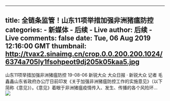 
---
title: 全链条监管！山东11项举措加强非洲猪瘟防控
categories: 
    - 新媒体
    - 后续 - Live
author: 后续 - Live
comments: false
date: Tue, 06 Aug 2019 12:16:00 GMT
thumbnail: http://tvax2.sinaimg.cn/crop.0.0.200.200.1024/6374a705ly1fsohpeot9dj205k05kaa5.jpg
---

<div>   
山东11项举措加强非洲猪瘟防控 19-08-06 新锐大众 大众日报 · 新锐大众 记者 毛鑫鑫山东省政府办公厅日前印发《关于加强非洲猪瘟防控工作的实施意见》（以下简称《意见》）。《意见》着眼于非洲猪瘟疫情传入、发生、传播的各个风险环...<br><img src="http://tvax2.sinaimg.cn/crop.0.0.200.200.1024/6374a705ly1fsohpeot9dj205k05kaa5.jpg" referrerpolicy="no-referrer">  
</div>
            